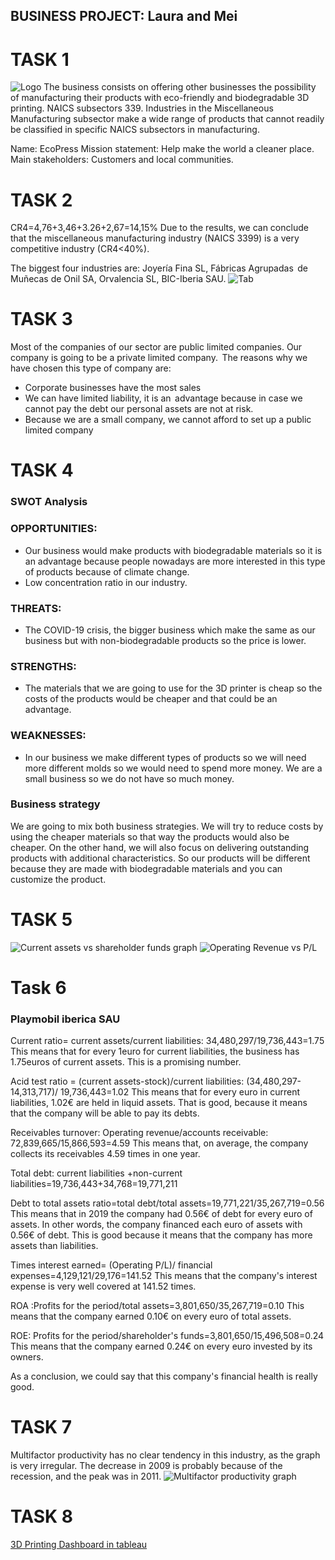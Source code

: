 ## BUSINESS PROJECT: Laura and Mei

# TASK 1 
![Logo](https://EcoPress.github.io/logo.png) 
The business consists on offering other businesses the possibility of manufacturing their products with eco-friendly and biodegradable 3D printing. NAICS subsectors 339. Industries in the Miscellaneous Manufacturing subsector make a wide range of products that cannot readily be classified in specific NAICS subsectors in manufacturing. 

Name: EcoPress 
Mission statement: Help make the world a cleaner place. 
Main stakeholders: Customers and local communities. 


# TASK 2 

CR4=4,76+3,46+3.26+2,67=14,15% 
Due to the results, we can conclude that the miscellaneous manufacturing industry (NAICS 3399) is a very competitive industry (CR4<40%). 

The biggest four industries are: Joyería Fina SL, Fábricas Agrupadas  de Muñecas de Onil SA, Orvalencia SL, BIC-Iberia SAU. 
![Tab](https://EcoPress.github.io/GetImage(3).png) 

# TASK 3 

Most of the companies of our sector are public limited companies. 
Our company is going to be a private limited company.  The reasons why we have chosen this type of company are: 
- Corporate businesses have the most sales 
- We can have limited liability, it is an  advantage because in case we cannot pay the debt our personal assets are not at risk. 
- Because we are a small company, we cannot afford to set up a public limited company  

# TASK 4

### SWOT Analysis 

### OPPORTUNITIES:  
- Our business would make products with biodegradable materials so it is an advantage because people nowadays are more interested in this type of products because of climate change. 
- Low concentration ratio in our industry. 

### THREATS:  
- The COVID-19 crisis, the bigger business which make the same as our business but with non-biodegradable products so the price is lower. 

### STRENGTHS:  
- The materials that we are going to use for the 3D printer is cheap so the costs of the products would be cheaper and that could be an advantage. 

### WEAKNESSES:  
- In our business we make different types of products so we will need more different molds so we would need to spend more money. We are a small business so we do not have so much money. 

### Business strategy 

We are going to mix both business strategies. We will try to reduce costs by using the cheaper materials so that way the products would  also be cheaper. On the other hand, we will also focus on delivering outstanding products with additional characteristics. So our products will be different because they are made with biodegradable materials and you can customize the product. 

# TASK 5
![Current assets vs shareholder funds graph](https://EcoPress.github.io/GetImage.png)
![Operating Revenue vs P/L](https://EcoPress.github.io/GetImage(1).png)

# Task 6 

### Playmobil iberica SAU 
Current ratio= current assets/current liabilities: 34,480,297/19,736,443=1.75 
This means that for every 1euro for current liabilities, the business has 1.75euros of current assets. This is a promising number. 

Acid test ratio = (current assets-stock)/current liabilities: (34,480,297-14,313,717)/ 19,736,443=1.02 
This means that for every euro in current liabilities, 1.02€ are held in liquid assets. That is good, because it means that the company will be able to pay its debts. 

Receivables turnover:  Operating revenue/accounts receivable: 72,839,665/15,866,593=4.59 
This means that, on average, the company collects its receivables 4.59 times in one year. 

Total debt: current liabilities +non-current liabilities=19,736,443+34,768=19,771,211 

Debt to total assets ratio=total debt/total assets=19,771,221/35,267,719=0.56 
This means that in 2019 the company had 0.56€ of debt for every euro of assets. In other words, the company financed each euro of assets with 0.56€ of debt. This is good because it means that the company has more assets than liabilities. 

Times interest earned= (Operating P/L)/ financial expenses=4,129,121/29,176=141.52 
This means that the company's interest expense is very well covered at 141.52 times. 

ROA :Profits for the period/total assets=3,801,650/35,267,719=0.10 
This means that the company earned 0.10€ on every euro of total assets. 

ROE: Profits for the period/shareholder's funds=3,801,650/15,496,508=0.24 
This means that the company earned 0.24€ on every euro invested by its owners. 

As a conclusion, we could say that this company's financial health is really good. 

# TASK 7

Multifactor productivity has no clear tendency in this industry, as the graph is very irregular. The decrease in 2009 is probably because of the recession, and the peak was in 2011. 
![Multifactor productivity graph](https://EcoPress.github.io/GetImage(2).png)

# TASK 8
[3D Printing Dashboard in tableau](https://public.tableau.com/profile/laura8853#!/vizhome/BPproject/Dashboard1?publish=yes)




